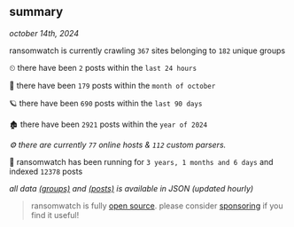 
## summary
_october 14th, 2024_

ransomwatch is currently crawling `367` sites belonging to `182` unique groups

⏲ there have been `2` posts within the `last 24 hours`

🦈 there have been `179` posts within the `month of october`

🪐 there have been `690` posts within the `last 90 days`

🏚 there have been `2921` posts within the `year of 2024`

_⚙️ there are currently `77` online hosts & `112` custom parsers._

🦕 ransomwatch has been running for `3 years, 1 months and 6 days` and indexed `12378` posts

_all data  [(groups)](http://ransomwhat.telemetry.ltd/groups) and [(posts)](http://ransomwhat.telemetry.ltd/posts) is available in JSON (updated hourly)_

> ransomwatch is fully [open source](https://github.com/joshhighet/ransomwatch#ransomwatch--). please consider [sponsoring](https://github.com/sponsors/joshhighet) if you find it useful!
